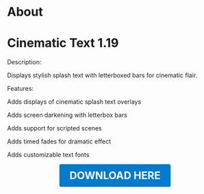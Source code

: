 # About

# Cinematic Text 1.19

Description:

Displays stylish splash text with letterboxed bars for cinematic flair.

Features:

Adds displays of cinematic splash text overlays

Adds screen darkening with letterbox bars

Adds support for scripted scenes

Adds timed fades for dramatic effect

Adds customizable text fonts

<p align="center"><a href="https://github.com/LiliaFramework/Modules/raw/refs/heads/gh-pages/cinematictext.zip" style="display:inline-block;padding:12px 24px;font-size:1.5rem;font-weight:bold;text-decoration:none;color:#fff;background-color:#007acc;border-radius:4px;">DOWNLOAD HERE</a></p>